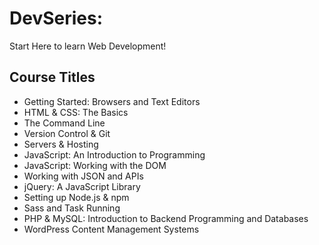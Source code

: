 # DevSeries: 

Start Here to learn Web Development!

## Course Titles

- Getting Started: Browsers and Text Editors
- HTML & CSS: The Basics
- The Command Line
- Version Control & Git
- Servers & Hosting
- JavaScript: An Introduction to Programming
- JavaScript: Working with the DOM
- Working with JSON and APIs
- jQuery: A JavaScript Library
- Setting up Node.js & npm
- Sass and Task Running
- PHP & MySQL: Introduction to Backend Programming and Databases
- WordPress Content Management Systems
